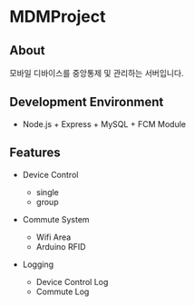 # MDMProject

## About

모바일 디바이스를 중앙통제 및 관리하는 서버입니다.

## Development Environment

- Node.js + Express + MySQL + FCM Module

## Features

- Device Control
  - single
  - group
  
- Commute System
  - Wifi Area
  - Arduino RFID
  
- Logging
  - Device Control Log
  - Commute Log
